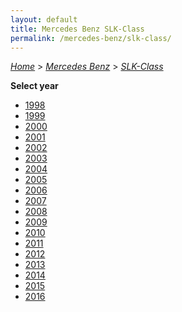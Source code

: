 ```yaml
---
layout: default
title: Mercedes Benz SLK-Class
permalink: /mercedes-benz/slk-class/
---
```

[*Home*](/) > [*Mercedes Benz*](/mercedes-benz/) > [*SLK-Class*](/mercedes-benz/slk-class/)

**Select year**

- [1998](/mercedes-benz/slk-class/1998/)
- [1999](/mercedes-benz/slk-class/1999/)
- [2000](/mercedes-benz/slk-class/2000/)
- [2001](/mercedes-benz/slk-class/2001/)
- [2002](/mercedes-benz/slk-class/2002/)
- [2003](/mercedes-benz/slk-class/2003/)
- [2004](/mercedes-benz/slk-class/2004/)
- [2005](/mercedes-benz/slk-class/2005/)
- [2006](/mercedes-benz/slk-class/2006/)
- [2007](/mercedes-benz/slk-class/2007/)
- [2008](/mercedes-benz/slk-class/2008/)
- [2009](/mercedes-benz/slk-class/2009/)
- [2010](/mercedes-benz/slk-class/2010/)
- [2011](/mercedes-benz/slk-class/2011/)
- [2012](/mercedes-benz/slk-class/2012/)
- [2013](/mercedes-benz/slk-class/2013/)
- [2014](/mercedes-benz/slk-class/2014/)
- [2015](/mercedes-benz/slk-class/2015/)
- [2016](/mercedes-benz/slk-class/2016/)